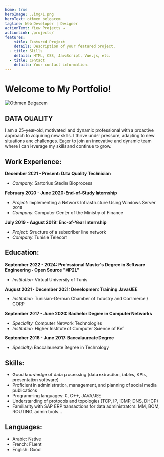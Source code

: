 ```yaml
---
home: true
heroImage: ./img/1.png
heroText: othmen belgacem
tagline: Web Developer | Designer
actionText: View Projects →
actionLink: /projects/
features:
  - title: Featured Project
    details: Description of your featured project.
  - title: Skills
    details: HTML, CSS, JavaScript, Vue.js, etc.
  - title: Contact
    details: Your contact information.
---
```


# Welcome to My Portfolio!

![Othmen Belgacem](/Users/oussamabelgacem/Desktop/app_cv/img/1.png)

## DATA QUALITY 
I am a 25-year-old, motivated, and dynamic professional with a proactive approach to acquiring new skills. I thrive under pressure, adapting to new situations and challenges. Eager to join an innovative and dynamic team where I can leverage my skills and continue to grow.

## Work Experience:

**December 2021 - Present: Data Quality Technician**
- *Company:* Sartorius Stedim Bioprocess

**February 2020 - June 2020: End-of-Study Internship**
- *Project:* Implementing a Network Infrastructure Using Windows Server 2016
- *Company:* Computer Center of the Ministry of Finance

**July 2019 - August 2019: End-of-Year Internship**
- *Project:* Structure of a subscriber line network
- *Company:* Tunisie Telecom

## Education:

**September 2022 -  2024: Professional Master's Degree in Software Engineering - Open Source "MP2L"**
- *Institution:* Virtual University of Tunis

**August 2021 - December 2021: Development Training Java/JEE**
- *Institution:* Tunisian-German Chamber of Industry and Commerce / CORP

**September 2017 - June 2020: Bachelor Degree in Computer Networks**
- *Speciality:* Computer Network Technologies
- *Institution:* Higher Institute of Computer Science of Kef

**September 2016 - June 2017: Baccalaureate Degree**
- *Specialty:* Baccalaureate Degree in Technology

## Skills:

- Good knowledge of data processing (data extraction, tables, KPIs, presentation software)
- Proficient in administration, management, and planning of social media publications
- Programming languages: C, C++, JAVA/JEE
- Understanding of protocols and topologies (TCP, IP, ICMP, DNS, DHCP)
- Familiarity with SAP ERP transactions for data administrators: MM, BOM, ROUTING, admin tools...

## Languages:

- Arabic: Native
- French: Fluent
- English: Good